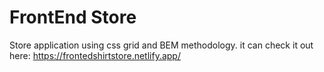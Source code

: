 # FrontEnd Store

Store application using css grid and BEM methodology. it can check it out here: https://frontedshirtstore.netlify.app/